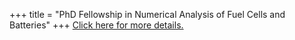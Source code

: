 +++
title = "PhD Fellowship in Numerical Analysis of Fuel Cells and Batteries"
+++
[Click here for more details.](/pdfs/Ad_for_PhD_positions_2021_updated.pdf)
